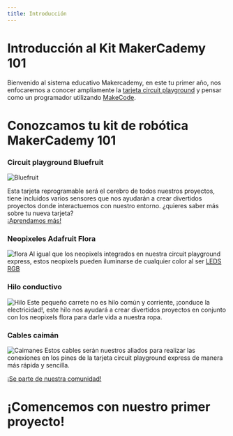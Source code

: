 ```yaml
---
title: Introducción
---
```


# Introducción al Kit MakerCademy 101
Bienvenido al sistema educativo Makercademy, en este tu primer año, nos enfocaremos a conocer ampliamente la [tarjeta circuit playground](http://learn.makercademy.com/modules/referencias/cpx/) y pensar como un programador utilizando [MakeCode](http://learn.makercademy.com/modules/referencias/Makecode/).
# Conozcamos tu kit de robótica MakerCademy 101

### Circuit playground Bluefruit
![Bluefruit]({{site.baseurl}}/img/bluefruit.gif)

Esta tarjeta reprogramable será el cerebro de todos nuestros proyectos, tiene incluidos varios sensores que nos ayudarán a crear divertidos proyectos donde interactuemos con nuestro entorno.
¿quieres saber más sobre tu nueva tarjeta? <br>
<a class="btn btn-primary" target="_blank" href="http://learn.makercademy.com/modules/referencias/cpx/"> ¡Aprendamos más!</a>
### Neopixeles Adafruit Flora
![flora]({{site.baseurl}}/img/flora.jpg)
Al igual que los neopixels integrados en nuestra circuit playground express, estos neopixels pueden iluminarse de cualquier color al ser [LEDS RGB](https://www.youtube.com/watch?v=yUPLoJvvw5U&t=23s)

### Hilo conductivo
![Hilo]({{site.baseurl}}/img/hilo.jpg)
Este pequeño carrete no es hilo común y corriente, ¡conduce la electricidad!, este hilo nos ayudará a crear divertidos proyectos en conjunto con los neopixels flora para darle vida a nuestra ropa.
### Cables caimán
![Caimanes]({{site.baseurl}}/img/caiman.jpg)
Estos cables serán nuestros aliados para realizar las conexiones en los pines de la tarjeta circuit playground express de manera más rápida y sencilla.

<a class="btn btn-primary" target="_blank" href="http://www.makermex.com/forum/makercademy-124"> ¡Se parte de nuestra comunidad!</a>
# ¡Comencemos con nuestro primer proyecto!



